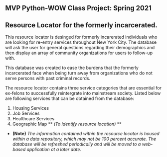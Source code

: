 ## MVP Python-WOW Class Project: Spring 2021
## Resource Locator for the formerly incarcerated.

This resource locator is desinged for formerly incarerated individuals who are looking for re-entry services throughout New York City. The database will ask the user for general questions regarding their demographics and then display an array of community organizations for users to follow-up with.

This database was created to ease the burdens that the formerly incarcerated face when being turn away from organizations who do not serve persons with past criminal records. 

The resource locator contains three service categories that are essential for ex-felons to successfully reintergrate into mainstream society. Listed below are following services that can be obtained from the database:

1. Housing Services
2. Job Services
3. Healthcare Services
4. Geographic Map ** *(To identify resource location)* **

* **(Note)** *The information contained within the resource locator is housed within a data repository, which may not be 100 percent accurate. The database will be refreshed periodically and will be moved to a web-based application at a later date.*